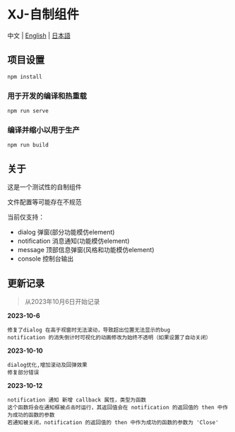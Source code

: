 # XJ-自制组件

中文 | [English](README.en-US.md) | [日本語](README.jp.md)

## 项目设置
```shell
npm install
```

### 用于开发的编译和热重载
```shell
npm run serve
```

### 编译并缩小以用于生产
```shell
npm run build
```

## 关于

这是一个测试性的自制组件

文件配置等可能存在不规范

当前仅支持：

- dialog 弹窗(部分功能模仿element)
- notification 消息通知(功能模仿element)
- message 顶部信息弹窗(风格和功能模仿element)
- console 控制台输出

## 更新记录

> 从2023年10月6日开始记录

**2023-10-6**

```
修复了dialog 在高于视窗时无法滚动，导致超出位置无法显示的bug
notification 的消失倒计时可视化的动画修改为始终不透明（如果设置了自动关闭）
```

**2023-10-10**

```
dialog优化,增加滚动及回弹效果
修复部分错误
```

**2023-10-12**

```
notification 通知 新增 callback 属性，类型为函数
这个函数将会在通知框被点击时运行，其返回值会在 notification 的返回值的 then 中作为成功的函数的参数
若通知被关闭，notification 的返回值的 then 中作为成功的函数的参数为 'Close'
```